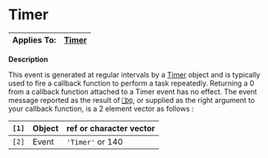 




<h1 class="heading"><span class="name">Timer</span></h1>

| Applies To: | [Timer](../a-z/timer.md) |
| --- | ---  |


**Description**


This event is generated at regular intervals by a [Timer](../a-z/timer.md) object and is typically used to fire a callback function to perform a task repeatedly. Returning a 0 from a callback function attached to a Timer event has no effect. The event message reported as the result of [`⎕DQ`](../../Language/System%20Functions/dq.htm), or supplied as the right argument to your callback function, is a 2 element vector as follows :


| `[1]` | Object | ref or character vector |
| --- | --- | ---  |
| `[2]` | Event | `'Timer'` or 140 |



